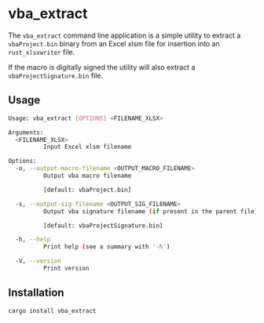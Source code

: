 # vba_extract

The `vba_extract` command line application is a simple utility to extract a
`vbaProject.bin` binary from an Excel xlsm file for insertion into an
`rust_xlsxwriter` file.

If the macro is digitally signed the utility will also extract a
`vbaProjectSignature.bin` file.

## Usage

```bash
Usage: vba_extract [OPTIONS] <FILENAME_XLSX>

Arguments:
  <FILENAME_XLSX>
          Input Excel xlsm filename

Options:
  -o, --output-macro-filename <OUTPUT_MACRO_FILENAME>
          Output vba macro filename

          [default: vbaProject.bin]

  -s, --output-sig-filename <OUTPUT_SIG_FILENAME>
          Output vba signature filename (if present in the parent file)

          [default: vbaProjectSignature.bin]

  -h, --help
          Print help (see a summary with '-h')

  -V, --version
          Print version
```

## Installation

```bash
cargo install vba_extract
```
